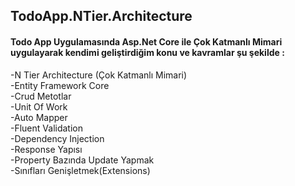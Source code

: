 <h2>TodoApp.NTier.Architecture</h2>
 <h4>Todo App Uygulamasında Asp.Net Core ile Çok Katmanlı Mimari uygulayarak kendimi geliştirdiğim konu ve kavramlar şu şekilde : </h4>
 -N Tier Architecture (Çok Katmanlı Mimari)<br>
 -Entity Framework Core<br>
 -Crud Metotlar<br>
 -Unit Of Work<br>
 -Auto Mapper<br>
 -Fluent Validation<br>
 -Dependency Injection<br>
 -Response Yapısı<br>
 -Property Bazında Update Yapmak<br>
 -Sınıfları Genişletmek(Extensions)<br>
